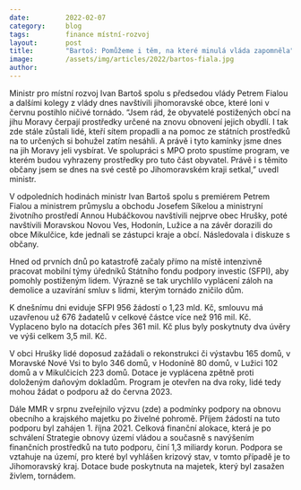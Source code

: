 ```yaml
---
date:         2022-02-07
category:     blog
tags:         finance místní-rozvoj
layout:       post
title:        "Bartoš: Pomůžeme i těm, na které minulá vláda zapomněla"
image:        /assets/img/articles/2022/bartos-fiala.jpg
author:       
---
```


 

Ministr pro místní rozvoj Ivan Bartoš spolu s předsedou vlády Petrem Fialou a dalšími kolegy z vlády dnes navštívili jihomoravské obce, které loni v červnu postihlo ničivé tornádo. “Jsem rád, že obyvatelé postižených obcí na jihu Moravy čerpají prostředky určené na znovu obnovení jejich obydlí. I tak zde stále zůstali lidé, kteří sítem propadli a na pomoc ze státních prostředků na to určených si bohužel zatím nesáhli. A právě i tyto kamínky jsme dnes na jih Moravy jeli vysbírat. Ve spolupráci s MPO proto spustíme program, ve kterém budou vyhrazeny prostředky pro tuto část obyvatel. Právě i s těmito občany jsem se dnes na své cestě po Jihomoravském kraji setkal,” uvedl ministr.

V odpoledních hodinách ministr Ivan Bartoš spolu s premiérem Petrem Fialou a ministrem průmyslu a obchodu Josefem Síkelou a ministryní životního prostředí Annou Hubáčkovou navštívili nejprve obec Hrušky, poté navštívili Moravskou Novou Ves, Hodonín, Lužice a na závěr dorazili do obce Mikulčice, kde jednali se zástupci kraje a obcí. Následovala i diskuze s občany.
 
Hned od prvních dnů po katastrofě začaly přímo na místě intenzivně pracovat mobilní týmy úředníků Státního fondu podpory investic (SFPI), aby pomohly postiženým lidem. Výrazně se tak urychlilo vyplácení záloh na demolice a uzavírání smluv s lidmi, kterým tornádo zničilo dům. 
 
K dnešnímu dni eviduje SFPI 956 žádostí o 1,23 mld. Kč, smlouvu má uzavřenou už 676 žadatelů v celkové částce více než 916 mil. Kč. Vyplaceno bylo na dotacích přes 361 mil. Kč plus byly poskytnuty dva úvěry ve výši celkem 3,5 mil. Kč. 
 
V obci Hrušky lidé doposud zažádali o rekonstrukci či výstavbu 165 domů, v Moravské Nové Vsi to bylo 346 domů, v Hodoníně 80 domů, v Lužici 102 domů a v Mikulčicích 223 domů. Dotace je vyplácena zpětně proti doloženým daňovým dokladům. Program je otevřen na dva roky, lidé tedy mohou žádat o podporu až do června 2023.
 
Dále MMR v srpnu zveřejnilo výzvu (zde) a podmínky podpory na obnovu obecního a krajského majetku po živelné pohromě. Příjem žádostí na tuto podporu byl zahájen 1. října 2021. Celková finanční alokace, která je po schválení Strategie obnovy území vládou a současně s navýšením finančních prostředků na tuto podporu, činí 1,3 miliardy korun. Podpora se vztahuje na území, pro které byl vyhlášen krizový stav, v tomto případě je to Jihomoravský kraj. Dotace bude poskytnuta na majetek, který byl zasažen živlem, tornádem.
 
